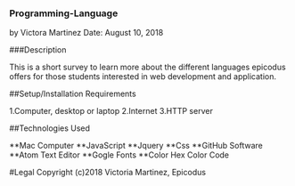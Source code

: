 ### Programming-Language
by Victora Martinez Date: August 10, 2018

###Description

This is a short survey to learn more about the different languages epicodus offers for those students interested in web development and application.

##Setup/Installation Requirements

1.Computer, desktop or laptop
2.Internet
3.HTTP server


##Technologies Used

**Mac Computer
**JavaScript
**Jquery
**Css
**GitHub Software
**Atom Text Editor
**Gogle Fonts
**Color Hex Color Code

#Legal
Copyright (c)2018 Victoria Martinez, Epicodus 

